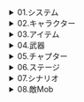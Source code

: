<details><summary>01.システム</summary>

# 01.システム
| 原文 | 翻訳済 |  
| :---: | :---: |
|a|b|
</details>

<details><summary>02.キャラクター</summary>

# 02.キャラクター
## 01.R
| キャラ名原文 | キャラ名 | 奥義名 | 奥義説明 | 特性1名 | 特性1説明 | 特性2名 | 特性2説明 | 防御技名 | 防御技説明 | 覚醒強化説明 | 防御技説明 | キャラストーリー1 | キャラストーリー2 | キャラストーリー3 | キャラストーリー4 | キャラストーリー5 |
| :---: | :---: | :---: | :---: | :---: | :---: | :---: | :---: | :---: | :---: | :---: | :---: | :---: | :---: | :---: | :---: | :---: |
|????|ｘ|ｘ|ｘ|ｘ|ｘ|ｘ|ｘ|ｘ|ｘ|ｘ|ｘ|ｘ|ｘ|ｘ|ｘ|ｘ|

## 02.SR
| キャラ名原文 | キャラ名 | 奥義名 | 奥義説明 | 特性1名 | 特性1説明 | 特性2名 | 特性2説明 | 防御技名 | 防御技説明 | 覚醒強化説明 | 防御技説明 | キャラストーリー1 | キャラストーリー2 | キャラストーリー3 | キャラストーリー4 | キャラストーリー5 |
| :---: | :---: | :---: | :---: | :---: | :---: | :---: | :---: | :---: | :---: | :---: | :---: | :---: | :---: | :---: | :---: | :---: |
| 雪莉 | ｘ | ｘ | ｘ | ｘ | ｘ | ｘ | ｘ | ｘ | ｘ | ｘ | ｘ | ｘ | ｘ | ｘ | ｘ | ｘ |

## 03.SSR
| キャラ名原文 | キャラ名 | 奥義名 | 奥義説明 | 特性1名 | 特性1説明 | 特性2名 | 特性2説明 | 防御技名 | 防御技説明 | 覚醒強化説明 | 防御技説明 | キャラストーリー1 | キャラストーリー2 | キャラストーリー3 | キャラストーリー4 | キャラストーリー5 |
| :---: | :---: | :---: | :---: | :---: | :---: | :---: | :---: | :---: | :---: | :---: | :---: | :---: | :---: | :---: | :---: | :---: |
| 凱瑟琳 | 済 | 済 | 済 | 済 | 済 | 済 | 済 | 済 | 済 | 済 | 済 | 済 | ｘ | ｘ | ｘ | 無 |
</details>

<details><summary>03.アイテム</summary>

# 03.アイテム
## 01.素材アイテム
| アイテム名原文 | アイテム名 | 説明 |
| :---: | :---: | :---: |
|????|ｘ|ｘ|

## 02.強化アイテム
| アイテム名原文 | アイテム名 | 説明 |
| :---: | :---: | :---: |
|????|ｘ|ｘ|

## 03.設計図
| アイテム名原文 | アイテム名 | 説明 |
| :---: | :---: | :---: |
| 破損的午安熊 | 済 | 済 |
| 破損的飲血枯刃 | 済 | 済 |
| 破損的生機獵狩 | 済 | 済 |
| 破損的腥紅血荊 | 済 | 済 |
| 破損的四季魔導書 | 済 | 済 |
| 破損的薔薇之書 | 済 | 済 |
| 破損的藥力引爆魔杖 | 済 | 済 |

## 04.ショップアイテム
| アイテム名原文 | アイテム名 | 説明 |
| :---: | :---: | :---: |
|????|ｘ|ｘ|

## 05.イベントアイテム
### 001.樹海幻境大冒險
| アイテム名原文 | アイテム名 | 説明 |
| :---: | :---: | :---: |
| 炎陽紅花 | 済 | 済 |
| 藍露朵蘭 | 済 | 済 |
| 夜光白花 | 済 | 済 |

## 06.その他
### 01.パーツ
#### 001.粽子傳説
| アイテム名原文 | アイテム名 | 説明 |
| :---: | :---: | :---: |
| 師氣的鬚子 | 済 | 済 |
| 紫毛的立蛋 | 済 | 済 |
| 吉祥物的立蛋 | 済 | 済 |
| 藍毛的立蛋 | 済 | 済 |
| 綠毛的立蛋 | 済 | 済 |
| 紅毛的立蛋 | 済 | 済 |
| 元氣的粽子 | 済 | 済 |

### 02.称号
| アイテム名原文 | アイテム名 | 説明 |
| :---: | :---: | :---: |
|????|ｘ|ｘ|

### 03.スタンプ
| アイテム名原文 | アイテム名 | 説明 |
| :---: | :---: | :---: |
|????|ｘ|ｘ|
</details>

<details><summary>04.武器</summary>

# 04.武器
## 01.剣
### 1コスト
| 武器名原文 | 武器名 | 武器説明 |
| :---: | :---: | :---: |
| 午安熊 | 済 | 済 |

### 2コスト
| 武器名原文 | 武器名 | 武器説明 |
| :---: | :---: | :---: |

### 3コスト
| 武器名原文 | 武器名 | 武器説明 |
| :---: | :---: | :---: |
| 屠龍寶刀 | 済 | 済 |
| 飲血枯刃 | 済 | 済 |

### 4コスト
| 武器名原文 | 武器名 | 武器説明 |
| :---: | :---: | :---: |

### 5コスト
| 武器名原文 | 武器名 | 武器説明 |
| :---: | :---: | :---: |

### 6コスト
| 武器名原文 | 武器名 | 武器説明 |
| :---: | :---: | :---: |

### 7コスト
| 武器名原文 | 武器名 | 武器説明 |
| :---: | :---: | :---: |

### 8コスト
| 武器名原文 | 武器名 | 武器説明 |
| :---: | :---: | :---: |

### 9コスト
| 武器名原文 | 武器名 | 武器説明 |
| :---: | :---: | :---: |

### 10コスト
| 武器名原文 | 武器名 | 武器説明 |
| :---: | :---: | :---: |

### 11コスト
| 武器名原文 | 武器名 | 武器説明 |
| :---: | :---: | :---: |

### 12コスト
| 武器名原文 | 武器名 | 武器説明 |
| :---: | :---: | :---: |

## 02.弓
### 1コスト
| 武器名原文 | 武器名 | 武器説明 |
| :---: | :---: | :---: |

### 2コスト
| 武器名原文 | 武器名 | 武器説明 |
| :---: | :---: | :---: |

### 3コスト
| 武器名原文 | 武器名 | 武器説明 |
| :---: | :---: | :---: |

### 4コスト
| 武器名原文 | 武器名 | 武器説明 |
| :---: | :---: | :---: |
| 生機獵狩 | 済 | 済 |

### 5コスト
| 武器名原文 | 武器名 | 武器説明 |
| :---: | :---: | :---: |

### 6コスト
| 武器名原文 | 武器名 | 武器説明 |
| :---: | :---: | :---: |

### 7コスト
| 武器名原文 | 武器名 | 武器説明 |
| :---: | :---: | :---: |

### 8コスト
| 武器名原文 | 武器名 | 武器説明 |
| :---: | :---: | :---: |

### 9コスト
| 武器名原文 | 武器名 | 武器説明 |
| :---: | :---: | :---: |

### 10コスト
| 武器名原文 | 武器名 | 武器説明 |
| :---: | :---: | :---: |

### 11コスト
| 武器名原文 | 武器名 | 武器説明 |
| :---: | :---: | :---: |

### 12コスト
| 武器名原文 | 武器名 | 武器説明 |
| :---: | :---: | :---: |

## 03.杖
### 1コスト
| 武器名原文 | 武器名 | 武器説明 |
| :---: | :---: | :---: |
| 腥紅血荊 | 済 | 済 |

### 2コスト
| 武器名原文 | 武器名 | 武器説明 |
| :---: | :---: | :---: |

### 3コスト
| 武器名原文 | 武器名 | 武器説明 |
| :---: | :---: | :---: |
| 藥力引爆魔杖 | 済 | 済 |

### 4コスト
| 武器名原文 | 武器名 | 武器説明 |
| :---: | :---: | :---: |

### 5コスト
| 武器名原文 | 武器名 | 武器説明 |
| :---: | :---: | :---: |

### 6コスト
| 武器名原文 | 武器名 | 武器説明 |
| :---: | :---: | :---: |

### 7コスト
| 武器名原文 | 武器名 | 武器説明 |
| :---: | :---: | :---: |

### 8コスト
| 武器名原文 | 武器名 | 武器説明 |
| :---: | :---: | :---: |

### 9コスト
| 武器名原文 | 武器名 | 武器説明 |
| :---: | :---: | :---: |

### 10コスト
| 武器名原文 | 武器名 | 武器説明 |
| :---: | :---: | :---: |

### 11コスト
| 武器名原文 | 武器名 | 武器説明 |
| :---: | :---: | :---: |

### 12コスト
| 武器名原文 | 武器名 | 武器説明 |
| :---: | :---: | :---: |


## 04.本
### 1コスト
| 武器名原文 | 武器名 | 武器説明 |
| :---: | :---: | :---: |

### 2コスト
| 武器名原文 | 武器名 | 武器説明 |
| :---: | :---: | :---: |

### 3コスト
| 武器名原文 | 武器名 | 武器説明 |
| :---: | :---: | :---: |
| 四季魔導書 | 済 | 済 |

### 4コスト
| 武器名原文 | 武器名 | 武器説明 |
| :---: | :---: | :---: |
| 薔薇之書 | 済 | 済 |

### 5コスト
| 武器名原文 | 武器名 | 武器説明 |
| :---: | :---: | :---: |

### 6コスト
| 武器名原文 | 武器名 | 武器説明 |
| :---: | :---: | :---: |

### 7コスト
| 武器名原文 | 武器名 | 武器説明 |
| :---: | :---: | :---: |

### 8コスト
| 武器名原文 | 武器名 | 武器説明 |
| :---: | :---: | :---: |

### 9コスト
| 武器名原文 | 武器名 | 武器説明 |
| :---: | :---: | :---: |

### 10コスト
| 武器名原文 | 武器名 | 武器説明 |
| :---: | :---: | :---: |

### 11コスト
| 武器名原文 | 武器名 | 武器説明 |
| :---: | :---: | :---: |

### 12コスト
| 武器名原文 | 武器名 | 武器説明 |
| :---: | :---: | :---: |

</details>

<details><summary>05.チャプター</summary>

# 05.チャプター
| チャプター名原文 | 翻訳状況 |
| :---: | :---: |
| 粽子傳説 | 済 |
| 樹海幻境大冒險 | 済 |
</details>

<details><summary>06.ステージ</summary>

# 06.ステージ
| チャプター名原文 | 進捗 |
| :---: | :---: |
| 粽子傳説 | 12/12済 |
| 樹海幻境大冒險 | 0/?済 |
</details>

<details><summary>07.シナリオ</summary>

# 07.シナリオ
## 01.樹海幻境大冒險
| シナリオ名原文 | シナリオ名 | 原文書き写し進捗 | 文章翻訳進捗 |
| :---: | :---: | :---: | :---: |
| 森林苦戦 | 済 | 済 | 済 | 済 |
| 内訌 | 済 | 済 | 済 | 済 |
</details>

<details><summary>08.敵Mob</summary>

# 08.敵Mob
## 01.雑魚
| 敵Mob名原文 | 敵Mob名 | 敵Mob奥義 | 敵Mob特性1 | 敵Mob特性2 |
| :---: | :---: | :---: | :---: | :---: |
|????|ｘ|ｘ|ｘ|ｘ|
</details>